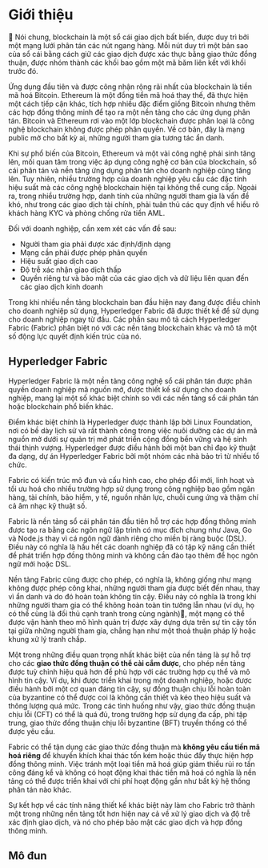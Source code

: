 ﻿# **Giới thiệu**

Nói chung, blockchain là một sổ cái giao dịch bất biến, được duy trì bởi một mạng lưới phân tán các nút ngang hàng. Mỗi nút duy trì một bản sao của sổ cái bằng cách giữ các giao dịch được xác thực bằng giao thức đồng thuận, được nhóm thành các khối bao gồm một mã băm liên kết với khối trước đó. 

Ứng dụng đầu tiên và được công nhận rộng rãi nhất của blockchain là tiền mã hoá Bitcoin. Ethereum là một đồng tiền mã hoá thay thế, đã thực hiện một cách tiếp cận khác, tích hợp nhiều đặc điểm giống Bitcoin nhưng thêm các hợp đồng thông minh để tạo ra một nền tảng cho các ứng dụng phân tán. Bitcoin và Ethereum rơi vào một lớp blockchain được phân loại là công nghệ blockchain không được phép phân quyền. Về cơ bản, đây là mạng public mở cho bất kỳ ai, những người tham gia tương tác ẩn danh.

Khi sự phổ biến của Bitcoin, Ethereum và một vài công nghệ phái sinh tăng lên, mối quan tâm trong việc áp dụng công nghệ cơ bản của blockchain, sổ cái phân tán và nền tảng ứng dụng phân tán cho doanh nghiệp cũng tăng lên. Tuy nhiên, nhiều trường hợp của doanh nghiệp yêu cầu các đặc tính hiệu suất mà các công nghệ blockchain hiện tại không thể cung cấp. Ngoài ra, trong nhiều trường hợp, danh tính của những người tham gia là vấn đề khó, như trong các giao dịch tài chính, phải tuân thủ các quy định về hiểu rõ khách hàng KYC và phòng chống rửa tiền AML.

Đối với doanh nghiệp, cần xem xét các vấn đề sau:

* Người tham gia phải được xác định/định dạng
* Mạng cần phải được phép phân quyền
* Hiệu suất giao dịch cao
* Độ trễ xác nhận giao dịch thấp
* Quyền riêng tư và bảo mật của các giao dịch và dữ liệu liên quan đến các giao dịch kinh doanh

Trong khi nhiều nền tảng blockchain ban đầu hiện nay đang được điều chỉnh cho doanh nghiệp sử dụng, Hyperledger Fabric đã được thiết kế để sử dụng cho doanh nghiệp ngay từ đầu. Các phần sau mô tả cách Hyperledger Fabric (Fabric) phân biệt nó với các nền tảng blockchain khác và mô tả một số động lực quyết định kiến trúc của nó.

## **Hyperledger Fabric**

Hyperledger Fabric là một nền tảng công nghệ sổ cái phân tán được phân quyền doanh nghiệp mã nguồn mở, được thiết kế sử dụng cho doanh nghiệp, mang lại một số khác biệt chính so với các nền tảng sổ cái phân tán hoặc blockchain phổ biến khác.

Điểm khác biệt chính là Hyperledger được thành lập bởi Linux Foundation, nơi có bề dày lịch sử và rất thành công trong việc nuôi dưỡng các dự án mã nguồn mở dưới sự quản trị mở phát triển cộng đồng bền vững và hệ sinh thái thịnh vượng. Hyperledger được điều hành bởi một ban chỉ đạo kỹ thuật đa dạng, dự án Hyperledger Fabric bởi một nhóm các nhà bảo trì từ nhiều tổ chức.

Fabric có kiến trúc mô đun và cấu hình cao, cho phép đổi mới, linh hoạt và tối ưu hoá cho nhiều trường hợp sử dụng trong công nghiệp bao gồm ngân hàng, tài chính, bảo hiểm, y tế, nguồn nhân lực, chuỗi cung ứng và thậm chí cả âm nhạc kỹ thuật số. 

Fabric là nền tảng sổ cái phân tán đầu tiên hỗ trợ các hợp đồng thông minh được tạo ra bằng các ngôn ngữ lập trình có mục đích chung như Java, Go và Node.js thay vì cá ngôn ngữ dành riêng cho miền bị ràng buộc (DSL). Điều này có nghĩa là hầu hết các doanh nghiệp đã có tập kỹ năng cần thiết để phát triển hợp đồng thông minh và không cần đào tạo thêm để học ngôn ngữ mới hoặc DSL.

Nền tảng Fabric cũng được cho phép, có nghĩa là, không giống như mạng không được phép công khai, những người tham gia được biết đến nhau, thay vì ẩn danh và do đó hoàn toàn không tin cậy. Điều này có nghĩa là trong khi những người tham gia có thể không hoàn toàn tin tưởng lẫn nhau (ví dụ, họ có thể cùng là đối thủ cạnh tranh trong cùng ngành), một mạng có thể được vận hành theo mô hình quản trị được xây dựng dựa trên sự tin cậy tồn tại giữa những người tham gia, chẳng hạn như một thoả thuận pháp lý hoặc khung xử lý tranh chấp.

Một trong những điều quan trọng nhất khác biệt của nền tảng là sự hỗ trợ cho các **giao thức đồng thuận có thể cài cắm được**, cho phép nền tảng được tuỳ chỉnh hiệu quả hơn để phù hợp với các trường hợp cụ thể và mô hình tin cậy. Ví dụ, khi được triển khai trong một doanh nghiệp, hoặc được điều hành bởi một cơ quan đáng tin cậy, sự đồng thuận chịu lỗi hoàn toàn của byzantine có thể được coi là không cần thiết và kéo theo hiệu suất và thông lượng quá mức. Trong các tình huống như vậy, giao thức đồng thuận chịu lỗi (CFT) có thể là quá đủ, trong trường hợp sử dụng đa cấp, phi tập trung, giao thức đồng thuận chịu lỗi byzantine (BFT) truyền thống có thể được yêu cầu.

Fabric có thể tận dụng các giao thức đồng thuận mà **không yêu cầu tiền mã hoá riêng** để khuyến khích khai thác tốn kém hoặc thúc đẩy thực hiện hợp đồng thông minh. Việc tránh một loại tiền mã hoá giúp giảm thiểu rủi ro tấn công đáng kể và không có hoạt động khai thác tiền mã hoá có nghĩa là nền tảng có thể được triển khai với chi phí hoạt động gần như bất kỳ hệ thống phân tán nào khác.

Sự kết hợp về các tính năng thiết kế khác biệt này làm cho Fabric trở thành một trong những nền tảng tốt hơn hiện nay cả về xử lý giao dịch và độ trễ xác định giao dịch, và nó cho phép bảo mật các giao dịch và hợp đồng thông minh.

## **Mô đun**





